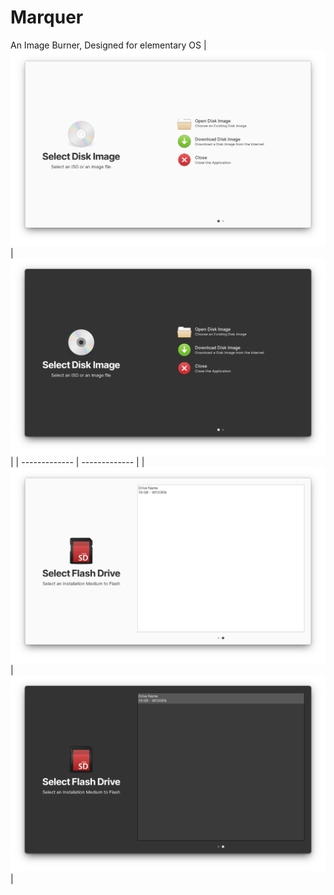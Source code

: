 # Marquer
An Image Burner, Designed for elementary OS
| ![M1](https://github.com/candiedoperation/marquer/blob/7a6296d6f284b40fc77e845f082206f1caee1dae/data/screenshots/marquer-1.png)  | ![M1D](https://github.com/candiedoperation/marquer/blob/7a6296d6f284b40fc77e845f082206f1caee1dae/data/screenshots/marquer-1-dark.png) |
| ------------- | ------------- |
| ![M2](https://github.com/candiedoperation/marquer/blob/7a6296d6f284b40fc77e845f082206f1caee1dae/data/screenshots/marquer-2.png) | ![M2D](https://github.com/candiedoperation/marquer/blob/7a6296d6f284b40fc77e845f082206f1caee1dae/data/screenshots/marquer-2-dark.png) |
